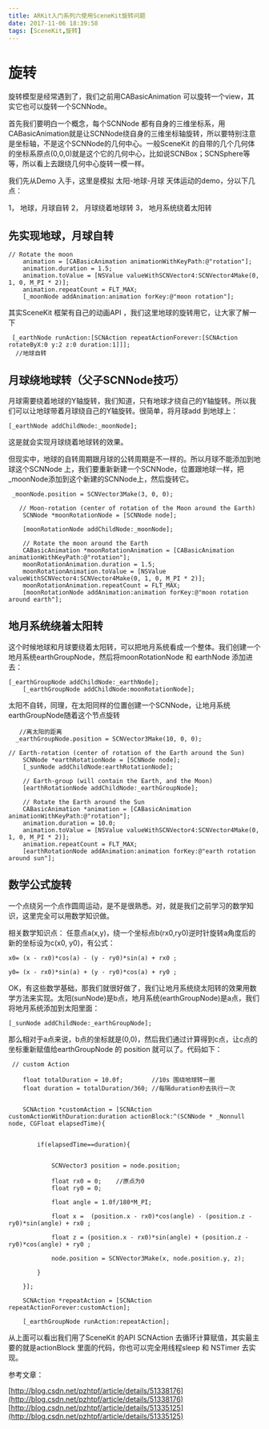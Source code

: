 ```yaml
---
title: ARKit入门系列六使用SceneKit旋转问题
date: 2017-11-06 18:39:58
tags: [SceneKit,旋转]
---
```


#  旋转

旋转模型是经常遇到了，我们之前用CABasicAnimation 可以旋转一个view，其实它也可以旋转一个SCNNode。

首先我们要明白一个概念，每个SCNNode 都有自身的三维坐标系，用CABasicAnimation就是让SCNNode绕自身的三维坐标轴旋转，所以要特别注意是坐标轴，不是这个SCNNode的几何中心。一般SceneKit 的自带的几个几何体的坐标系原点(0,0,0)就是这个它的几何中心，比如说SCNBox；SCNSphere等等，所以看上去跟绕几何中心旋转一模一样。

我们先从Demo 入手，这里是模拟 太阳-地球-月球 天体运动的demo，分以下几点：

1， 地球，月球自转 
2， 月球绕着地球转 
3， 地月系统绕着太阳转

## 先实现地球，月球自转

```
// Rotate the moon
    animation = [CABasicAnimation animationWithKeyPath:@"rotation"];
    animation.duration = 1.5;
    animation.toValue = [NSValue valueWithSCNVector4:SCNVector4Make(0, 1, 0, M_PI * 2)];
    animation.repeatCount = FLT_MAX;
    [_moonNode addAnimation:animation forKey:@"moon rotation"];
```


<!-- more -->

其实SceneKit 框架有自己的动画API ，我们这里地球的旋转用它，让大家了解一下

```
 [_earthNode runAction:[SCNAction repeatActionForever:[SCNAction rotateByX:0 y:2 z:0 duration:1]]];  
  //地球自转
```

##  月球绕地球转（父子SCNNode技巧）

月球需要绕着地球的Y轴旋转，我们知道，只有地球才绕自己的Y轴旋转。所以我们可以让地球带着月球绕自己的Y轴旋转。很简单，将月球add 到地球上：

`[_earthNode addChildNode:_moonNode];`

这是就会实现月球绕着地球转的效果。

但现实中，地球的自转周期跟月球的公转周期是不一样的。所以月球不能添加到地球这个SCNNode 上，我们要重新新建一个SCNNode，位置跟地球一样，把_moonNode添加到这个新建的SCNNode上，然后旋转它。

```
 _moonNode.position = SCNVector3Make(3, 0, 0);

   // Moon-rotation (center of rotation of the Moon around the Earth)
    SCNNode *moonRotationNode = [SCNNode node];

    [moonRotationNode addChildNode:_moonNode];

    // Rotate the moon around the Earth
    CABasicAnimation *moonRotationAnimation = [CABasicAnimation animationWithKeyPath:@"rotation"];
    moonRotationAnimation.duration = 1.5;
    moonRotationAnimation.toValue = [NSValue valueWithSCNVector4:SCNVector4Make(0, 1, 0, M_PI * 2)];
    moonRotationAnimation.repeatCount = FLT_MAX;
    [moonRotationNode addAnimation:animation forKey:@"moon rotation around earth"];
```

## 地月系统绕着太阳转

这个时候地球和月球要绕着太阳转，可以把地月系统看成一个整体。我们创建一个地月系统earthGroupNode，然后将moonRotationNode 和 earthNode 添加进去：

```
[_earthGroupNode addChildNode:_earthNode];
    [_earthGroupNode addChildNode:moonRotationNode];
```

太阳不自转，同理，在太阳同样的位置创建一个SCNNode，让地月系统earthGroupNode随着这个节点旋转

```
   //离太阳的距离
  _earthGroupNode.position = SCNVector3Make(10, 0, 0);
```

```
// Earth-rotation (center of rotation of the Earth around the Sun)
    SCNNode *earthRotationNode = [SCNNode node];
    [_sunNode addChildNode:earthRotationNode];

    // Earth-group (will contain the Earth, and the Moon)
    [earthRotationNode addChildNode:_earthGroupNode];

    // Rotate the Earth around the Sun
    CABasicAnimation *animation = [CABasicAnimation animationWithKeyPath:@"rotation"];
    animation.duration = 10.0;
    animation.toValue = [NSValue valueWithSCNVector4:SCNVector4Make(0, 1, 0, M_PI * 2)];
    animation.repeatCount = FLT_MAX;
    [earthRotationNode addAnimation:animation forKey:@"earth rotation around sun"];
```

## 数学公式旋转

一个点绕另一个点作圆周运动，是不是很熟悉。对，就是我们之前学习的数学知识，这里完全可以用数学知识做。

相关数学知识点： 任意点a(x,y)，绕一个坐标点b(rx0,ry0)逆时针旋转a角度后的新的坐标设为c(x0, y0)，有公式：

```
x0= (x - rx0)*cos(a) - (y - ry0)*sin(a) + rx0 ;

y0= (x - rx0)*sin(a) + (y - ry0)*cos(a) + ry0 ;

```

OK，有这些数学基础，那我们就很好做了，我们让地月系统绕太阳转的效果用数学方法来实现。太阳(sunNode)是b点，地月系统(earthGroupNode)是a点，我们将地月系统添加到太阳里面：

```
[_sunNode addChildNode:_earthGroupNode];
```

那么相对于a点来说，b点的坐标就是(0,0)，然后我们通过计算得到c点，让c点的坐标重新赋值给earthGroupNode 的 position 就可以了。代码如下：

```
 // custom Action

    float totalDuration = 10.0f;        //10s 围绕地球转一圈
    float duration = totalDuration/360; //每隔duration秒去执行一次


    SCNAction *customAction = [SCNAction customActionWithDuration:duration actionBlock:^(SCNNode * _Nonnull node, CGFloat elapsedTime){


        if(elapsedTime==duration){


            SCNVector3 position = node.position;

            float rx0 = 0;    //原点为0
            float ry0 = 0;

            float angle = 1.0f/180*M_PI;

            float x =  (position.x - rx0)*cos(angle) - (position.z - ry0)*sin(angle) + rx0 ;

            float z = (position.x - rx0)*sin(angle) + (position.z - ry0)*cos(angle) + ry0 ;

            node.position = SCNVector3Make(x, node.position.y, z);

        }

    }];

    SCNAction *repeatAction = [SCNAction repeatActionForever:customAction];

    [_earthGroupNode runAction:repeatAction];
```

从上面可以看出我们用了SceneKit 的API SCNAction 去循环计算赋值，其实最主要的就是actionBlock 里面的代码，你也可以完全用线程sleep 和 NSTimer 去实现。

参考文章：

[http://blog.csdn.net/pzhtpf/article/details/51338176](http://blog.csdn.net/pzhtpf/article/details/51338176) 
[http://blog.csdn.net/pzhtpf/article/details/51335125](http://blog.csdn.net/pzhtpf/article/details/51335125) 